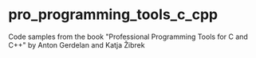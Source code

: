 # pro_programming_tools_c_cpp
Code samples from the book "Professional Programming Tools for C and C++" by Anton Gerdelan and Katja Žibrek

